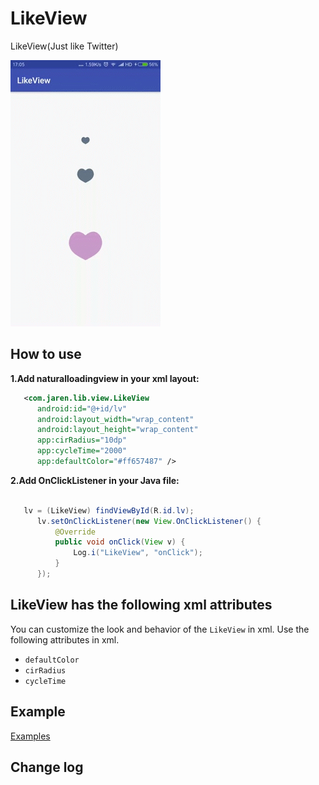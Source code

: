 
 # LikeView

LikeView(Just like Twitter) 

![](images/screenshot.gif)

How to use
----------
	
**1.Add naturalloadingview in your xml layout:**

  ```xml
     <com.jaren.lib.view.LikeView
        android:id="@+id/lv"
        android:layout_width="wrap_content"
        android:layout_height="wrap_content"
        app:cirRadius="10dp"
        app:cycleTime="2000"
        app:defaultColor="#ff657487" />
```
**2.Add OnClickListener in your Java file:**

  ```java

     lv = (LikeView) findViewById(R.id.lv);
        lv.setOnClickListener(new View.OnClickListener() {
            @Override
            public void onClick(View v) {
                Log.i("LikeView", "onClick");
            }
        });
```
LikeView has the following xml attributes
----------
You can customize the look and behavior of the `LikeView` in xml. Use the following attributes in xml.


- `defaultColor`
- `cirRadius`
- `cycleTime`

Example
----------
[Examples](https://github.com/qkxyjren/LikeView/tree/master/app)

Change log
---------
